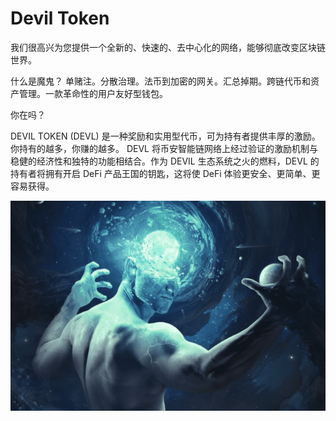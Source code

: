 # Devil Token

我们很高兴为您提供一个全新的、快速的、去中心化的网络，能够彻底改变区块链世界。

什么是魔鬼？
单赌注。分散治理。法币到加密的网关。汇总掉期。跨链代币和资产管理。一款革命性的用户友好型钱包。

你在吗？

DEVIL TOKEN (DEVL) 是一种奖励和实用型代币，可为持有者提供丰厚的激励。你持有的越多，你赚的越多。 DEVL 将币安智能链网络上经过验证的激励机制与稳健的经济性和独特的功能相结合。作为 DEVIL 生态系统之火的燃料，DEVL 的持有者将拥有开启 DeFi 产品王国的钥匙，这将使 DeFi 体验更安全、更简单、更容易获得。

![deviltoken-dapp-defi-bsc-image1_30f0e11b4a478d324887a5125eb19a03](deviltoken-dapp-defi-bsc-image1_30f0e11b4a478d324887a5125eb19a03.png)

